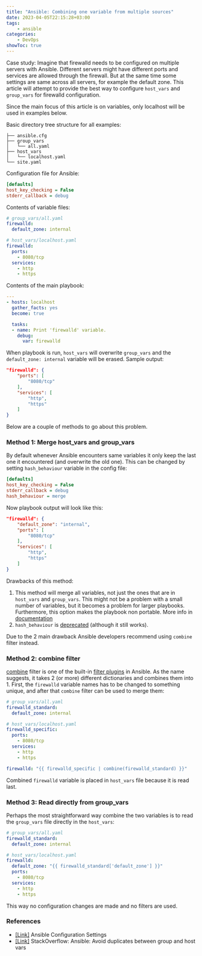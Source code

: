 ```yaml
---
title: "Ansible: Combining one variable from multiple sources"
date: 2023-04-05T22:15:28+03:00
tags:
    - ansible
categories:
    - DevOps
showToc: true
---
```


Case study: Imagine that firewalld needs to be configured on 
multiple servers with Ansible. Different servers might have 
different ports and services are allowed through the firewall. 
But at the same time some settings are same across all servers, 
for example the default zone. This article will attempt to 
provide the best way to configure `host_vars` and `group_vars` 
for firewalld configuration.  

Since the main focus of this article is on variables, 
only localhost will be used in examples below.  

Basic directory tree structure for all examples:
```
├── ansible.cfg
├── group_vars
│   └── all.yaml
├── host_vars
│   └── localhost.yaml
└── site.yaml
```

Configuration file for Ansible:
```ini
[defaults]
host_key_checking = False
stderr_callback = debug
```

Contents of variable files:
```yaml
# group_vars/all.yaml
firewalld:
  default_zone: internal

# host_vars/localhost.yaml
firewalld: 
  ports:
    - 8080/tcp
  services:
    - http
    - https
```

Contents of the main playbook:
```yaml
---
- hosts: localhost
  gather_facts: yes
  become: true

  tasks:
  - name: Print 'firewalld' variable.
    debug:
      var: firewalld
```  

When playbook is run, `host_vars` will overwrite `group_vars` 
and the `default_zone: internal` variable will be erased. 
Sample output:
```json
"firewalld": {
    "ports": [
        "8080/tcp"
    ],
    "services": [
        "http",
        "https"
    ]
}
```
Below are a couple of methods to go about this problem.  


### Method 1: Merge host_vars and group_vars
By default whenever Ansible encounters same variables it only 
keep the last one it encountered (and overwrite the old one). 
This can be changed by setting `hash_behaviour` variable in the 
config file:
```ini
[defaults]
host_key_checking = False
stderr_callback = debug
hash_behaviour = merge
```

Now playbook output will look like this:
```json
"firewalld": {
    "default_zone": "internal",
    "ports": [
        "8080/tcp"
    ],
    "services": [
        "http",
        "https"
    ]
}
```

Drawbacks of this method:
1. This method will merge all variables, not just the ones 
   that are in `host_vars` and `group_vars`. This might not 
   be a problem with a small number of variables, but it 
   becomes a problem for larger playbooks. Furthermore, this 
   option makes the playbook non portable.
   More info in [documentation](https://docs.ansible.com/ansible/latest/reference_appendices/config.html#default-hash-behaviour)
2. `hash_behaviour` is [deprecated](https://github.com/ansible/ansible/issues/73089) (although it still works).

Due to the 2 main drawback Ansible developers recommend 
using `combine` filter instead.  


### Method 2: combine filter
[combine](https://docs.ansible.com/ansible/latest/collections/ansible/builtin/combine_filter.html) 
filter is one of the built-in 
[filter plugins](https://docs.ansible.com/ansible/latest/plugins/filter.html) in Ansible. 
As the name suggests, it takes 2 (or more) different dictionaries and combines them 
into 1. First, the `firewalld` variable names has to be changed to something unique, 
and after that `combine` filter can be used to merge them:
```yaml
# group_vars/all.yaml
firewalld_standard:
  default_zone: internal

# host_vars/localhost.yaml
firewalld_specific: 
  ports:
    - 8080/tcp
  services:
    - http
    - https

firewalld: "{{ firewalld_specific | combine(firewalld_standard) }}"
```

Combined `firewalld` variable is placed in `host_vars` file 
because it is read last. 


### Method 3: Read directly from group_vars
Perhaps the most straightforward way combine the two variables 
is to read the `group_vars` file directly in the `host_vars`:
```yaml
# group_vars/all.yaml
firewalld_standard:
  default_zone: internal

# host_vars/localhost.yaml
firewalld: 
  default_zone: "{{ firewalld_standard['default_zone'] }}"
  ports:
    - 8080/tcp
  services:
    - http
    - https
```  

This way no configuration changes are made and 
no filters are used.


### References
* [[Link]](https://docs.ansible.com/ansible/latest/reference_appendices/config.html) Ansible Configuration Settings
* [[Link]](https://serverfault.com/questions/1034221/ansible-avoid-duplicates-between-group-and-host-vars) StackOverflow: Ansible: Avoid duplicates between group and host vars

